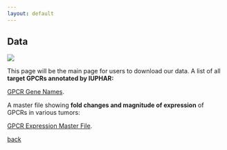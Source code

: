 ```yaml
---
layout: default
---
```


## Data

![](https://insellab.github.io/Picture1.jpg)

This page will be the main page for users to download our data. 
A list of all **target GPCRs annotated by IUPHAR:**

[GPCR Gene Names](https://drive.google.com/a/ucsd.edu/file/d/0B2LcGihi6iUWNEFhendLNmVHemM/view?usp=sharing).

A master file showing **fold changes and magnitude of expression** of GPCRs in various tumors:

[GPCR Expression Master File](https://drive.google.com/a/ucsd.edu/file/d/0B2LcGihi6iUWNEFhendLNmVHemM/view?usp=sharing).


[back](./)

